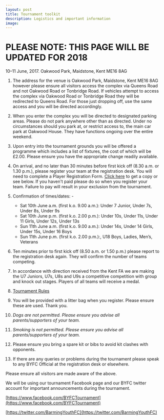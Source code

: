 ```yaml
---
layout: post
title: Tournament toolkit
description: Logistics and important information
image: 
---
```



# PLEASE NOTE: THIS PAGE WILL BE UPDATED FOR 2018

10–11 June, 2017. Oakwood Park, Maidstone, Kent ME16 8AG

1. The address for the venue is Oakwood Park, Maidstone, Kent ME16 8AG however please ensure all visitors access the complex via Queens Road and not Oakwood Road or Tonbridge Road. If vehicles attempt to access the complex via Oakwood Road or Tonbridge Road they will be redirected to Queens Road.
For those just dropping off, use the same access and you will be directed accordingly.

2. When you enter the complex you will be directed to designated parking areas. Please do not park anywhere other than as directed. Under no circumstances should you park at, or restrict access to, the main car park at Oakwood House. They have functions ongoing over the entire weekend.

3. Upon entry into the tournament grounds you will be offered a programme which includes a list of fixtures, the cost of which will be £2.00. Please ensure you have the appropriate change readily available.

4. On arrival, and no later than 30 minutes before first kick off (8.30 a.m. or 1.30 p.m.), please register your team at the registration desk. You will need to complete a Player Registration Form. [Click here](https://drive.google.com/open?id=0B1cbuv4Ixxadb0hrdnRUek5xRU0) to get a copy or see below. If you haven't paid please do so when you register your team. Failure to pay will result in your exclusion from the tournament.

5. Confirmation of times/dates: -

	* Sat 10th June a.m. (first k.o. 9.00 a.m.): Under 7 Junior, Under 7s, Under 8s, Under 9s
	* Sat 10th June p.m. (first k.o. 2.00 p.m.): Under 10s, Under 11s, Under 11 Girls, Under 12s, Under 13s
	* Sun 11th June a.m. (first k.o. 9.00 a.m.): Under 14s, Under 14 Girls, Under 15s, Under 16 Boys
	* Sun 11th June p.m. (first k.o. 2.00 p.m.):, U18 Boys, Ladies, Men’s, Veterans

6. Ten minutes prior to first kick off (8.50 a.m. or 1.50 p.m.) please report to the registration desk again. They will confirm the number of teams competing.

7. In accordance with direction received from the Kent FA we are making the U7 Juniors, U7s, U8s and U9s a competitive competition with group and knock out stages. Players of all teams will receive a medal.

8. [Tournament Rules](/2016/08/24/rules.html) 

9. You will be provided with a litter bag when you register. Please ensure these are used. Thank you.

10. _Dogs are not permitted. Please ensure you advise all parents/supporters of your team._

11. _Smoking is not permitted. Please ensure you advise all parents/supporters of your team._

12. Please ensure you bring a spare kit or bibs to avoid kit clashes with opponents.

13. If there are any queries or problems during the tournament please speak to any BYFC Official at the registration desk or elsewhere.

Please ensure all visitors are made aware of the above.


We will be using our tournament Facebook page and our BYFC twitter account for important announcements during the tournament. 

[https://www.facebook.com/BYFCTournament](https://www.facebook.com/BYFCTournament)

[https://twitter.com/BarmingYouthFC](https://twitter.com/BarmingYouthFC)


